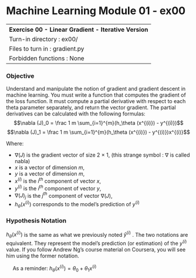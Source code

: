 # Machine Learning Module 01 - ex00

<table>
<tr><th>Exercise 00 -  Linear Gradient - Iterative Version</th></tr>
<tr><td>Turn-in directory : ex00/ </tr>
<tr><td>Files to turn in : gradient.py </tr>
<tr><td>Forbidden functions : None</tr>
</table>

### Objective

Understand and manipulate the notion of gradient and gradient descent in machine learning. You must write a function that computes the gradient of the loss function. It must compute a partial derivative with respect to each theta parameter separately, and return the vector gradient. The partial derivatives can be calculated with the following formulas:
$$\nabla (J)_0 = \frac 1 m \sum_{i=1}^{m}(h_\theta (x^{(i)}) - y^{(i)})$$
$$\nabla (J)_1 = \frac 1 m \sum_{i=1}^{m}(h_\theta (x^{(i)}) - y^{(i)})x^{(i)}$$

Where:

 - $∇(J)$ is the gradient vector of size 2 × 1, (this strange symbol : $∇$ is called nabla)
 - $x$ is a vector of dimension $m$,
 - $y$ is a vector of dimension $m$,
 - $x^{(i)}$ is the $i^{th}$ component of vector $x$,
 - $y^{(i)}$ is the $i^{th}$ component of vector $y$,
 - $∇(J)_j$ is the $j^{th}$ component of vector $∇(J)$,
 - $h_θ(x ^{(i)} )$ corresponds to the model’s prediction of $y ^{(i)}$

### Hypothesis Notation

$h_θ(x ^{(i)} )$ is the same as what we previously noted $\hat y ^{(i)}$ . The two notations are equivalent. They represent the model’s prediction (or estimation) of the $y ^{(i)}$ value. If you follow Andrew Ng’s course material on Coursera, you will see him using the former notation.

&emsp; As a reminder: $h_θ(x^{(i)} ) = θ_0 + θ_1x^{(i)}$
